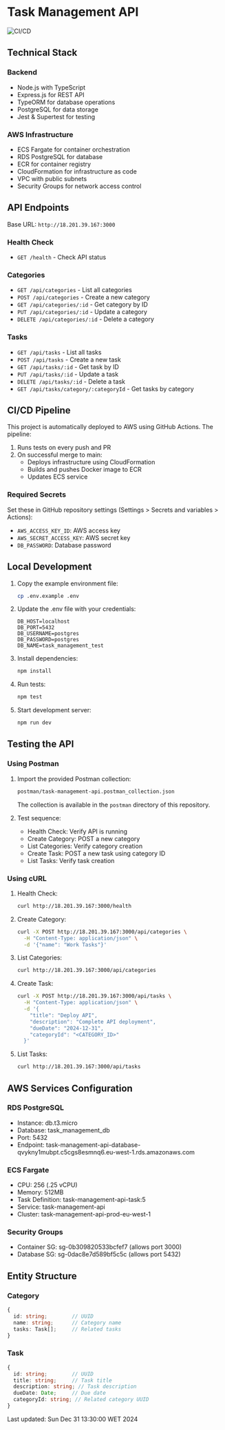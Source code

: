 # Task Management API

![CI/CD](https://github.com/sbeuran/oppizi-be-devops-test/actions/workflows/ci-cd.yml/badge.svg)

## Technical Stack

### Backend
- Node.js with TypeScript
- Express.js for REST API
- TypeORM for database operations
- PostgreSQL for data storage
- Jest & Supertest for testing

### AWS Infrastructure
- ECS Fargate for container orchestration
- RDS PostgreSQL for database
- ECR for container registry
- CloudFormation for infrastructure as code
- VPC with public subnets
- Security Groups for network access control

## API Endpoints

Base URL: `http://18.201.39.167:3000`

### Health Check
- `GET /health` - Check API status

### Categories
- `GET /api/categories` - List all categories
- `POST /api/categories` - Create a new category
- `GET /api/categories/:id` - Get category by ID
- `PUT /api/categories/:id` - Update a category
- `DELETE /api/categories/:id` - Delete a category

### Tasks
- `GET /api/tasks` - List all tasks
- `POST /api/tasks` - Create a new task
- `GET /api/tasks/:id` - Get task by ID
- `PUT /api/tasks/:id` - Update a task
- `DELETE /api/tasks/:id` - Delete a task
- `GET /api/tasks/category/:categoryId` - Get tasks by category

## CI/CD Pipeline

This project is automatically deployed to AWS using GitHub Actions. The pipeline:
1. Runs tests on every push and PR
2. On successful merge to main:
   - Deploys infrastructure using CloudFormation
   - Builds and pushes Docker image to ECR
   - Updates ECS service

### Required Secrets

Set these in GitHub repository settings (Settings > Secrets and variables > Actions):
- `AWS_ACCESS_KEY_ID`: AWS access key
- `AWS_SECRET_ACCESS_KEY`: AWS secret key
- `DB_PASSWORD`: Database password

## Local Development

1. Copy the example environment file:
   ```bash
   cp .env.example .env
   ```

2. Update the .env file with your credentials:
   ```
   DB_HOST=localhost
   DB_PORT=5432
   DB_USERNAME=postgres
   DB_PASSWORD=postgres
   DB_NAME=task_management_test
   ```

3. Install dependencies:
   ```bash
   npm install
   ```

4. Run tests:
   ```bash
   npm test
   ```

5. Start development server:
   ```bash
   npm run dev
   ```

## Testing the API

### Using Postman
1. Import the provided Postman collection:
   ```bash
   postman/task-management-api.postman_collection.json
   ```

   The collection is available in the `postman` directory of this repository.

2. Test sequence:
   - Health Check: Verify API is running
   - Create Category: POST a new category
   - List Categories: Verify category creation
   - Create Task: POST a new task using category ID
   - List Tasks: Verify task creation

### Using cURL

1. Health Check:
   ```bash
   curl http://18.201.39.167:3000/health
   ```

2. Create Category:
   ```bash
   curl -X POST http://18.201.39.167:3000/api/categories \
     -H "Content-Type: application/json" \
     -d '{"name": "Work Tasks"}'
   ```

3. List Categories:
   ```bash
   curl http://18.201.39.167:3000/api/categories
   ```

4. Create Task:
   ```bash
   curl -X POST http://18.201.39.167:3000/api/tasks \
     -H "Content-Type: application/json" \
     -d '{
       "title": "Deploy API",
       "description": "Complete API deployment",
       "dueDate": "2024-12-31",
       "categoryId": "<CATEGORY_ID>"
     }'
   ```

5. List Tasks:
   ```bash
   curl http://18.201.39.167:3000/api/tasks
   ```

## AWS Services Configuration

### RDS PostgreSQL
- Instance: db.t3.micro
- Database: task_management_db
- Port: 5432
- Endpoint: task-management-api-database-qvykny1mubpt.c5cgs8esmnq6.eu-west-1.rds.amazonaws.com

### ECS Fargate
- CPU: 256 (.25 vCPU)
- Memory: 512MB
- Task Definition: task-management-api-task:5
- Service: task-management-api
- Cluster: task-management-api-prod-eu-west-1

### Security Groups
- Container SG: sg-0b309820533bcfef7 (allows port 3000)
- Database SG: sg-0dac8e7d589bf5c5c (allows port 5432)

## Entity Structure

### Category
```typescript
{
  id: string;        // UUID
  name: string;      // Category name
  tasks: Task[];     // Related tasks
}
```

### Task
```typescript
{
  id: string;        // UUID
  title: string;     // Task title
  description: string; // Task description
  dueDate: Date;     // Due date
  categoryId: string; // Related category UUID
}
```

Last updated: Sun Dec 31 13:30:00 WET 2024
